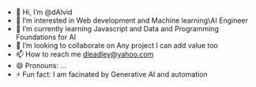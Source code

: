 - 👋 Hi, I’m @dAIvid
- 👀 I’m interested in Web development and Machine learning\AI Engineer 
- 🌱 I’m currently learning Javascript and Data and Programming Foundations for AI 
- 💞️ I’m looking to collaborate on Any project I can add value too
- 📫 How to reach me dleadley@yahoo.com
- 😄 Pronouns: ...
- ⚡ Fun fact: I am facinated by Generative AI and automation

<!---
Leaderx777/Leaderx777 is a ✨ special ✨ repository because its `README.md` (this file) appears on your GitHub profile.
You can click the Preview link to take a look at your changes.
--->
